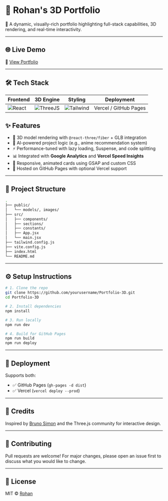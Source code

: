 
# 🚀 Rohan's 3D Portfolio

🎯 A dynamic, visually-rich portfolio highlighting full-stack capabilities, 3D rendering, and real-time interactivity.

---

## 🌐 Live Demo

🔗 [View Portfolio](https://portfolio-3d-nu-woad.vercel.app)

---

## 🛠️ Tech Stack

| Frontend | 3D Engine | Styling | Deployment |
|----------|-----------|---------|------------|
| ![React](https://img.shields.io/badge/-React-61DAFB?logo=react&logoColor=white&style=flat) | ![ThreeJS](https://img.shields.io/badge/-Three.js-black?logo=three.js&style=flat) | ![Tailwind](https://img.shields.io/badge/-TailwindCSS-06B6D4?logo=tailwindcss&logoColor=white) | Vercel / GitHub Pages |

## ✨ Features

- 🌌 3D model rendering with `@react-three/fiber` + GLB integration
- 🧠 AI-powered project logic (e.g., anime recommendation system)
- ⚡ Performance-tuned with lazy loading, Suspense, and code splitting
- 📊 Integrated with **Google Analytics** and **Vercel Speed Insights**
- 🧩 Responsive, animated cards using GSAP and custom CSS
- 💾 Hosted on GitHub Pages with optional Vercel support

---

## 📂 Project Structure

```bash
.
├── public/
│   └── models/, images/
├── src/
│   ├── components/
│   ├── sections/
│   ├── constants/
│   ├── App.jsx
│   └── main.jsx
├── tailwind.config.js
├── vite.config.js
├── index.html
└── README.md
```

---

## ⚙️ Setup Instructions

```bash
# 1. Clone the repo
git clone https://github.com/yourusername/Portfolio-3D.git
cd Portfolio-3D

# 2. Install dependencies
npm install

# 3. Run locally
npm run dev

# 4. Build for GitHub Pages
npm run build
npm run deploy
```

---

## 🚀 Deployment

Supports both:
- ✅ GitHub Pages (`gh-pages -d dist`)
- ✅ Vercel (`vercel deploy --prod`)

---

## 🧠 Credits

Inspired by [Bruno Simon](https://bruno-simon.com/) and the Three.js community for interactive design.

---

## 🤝 Contributing

Pull requests are welcome! For major changes, please open an issue first to discuss what you would like to change.

---

## 📄 License

MIT © [Rohan](https://github.com/ro-rok)
